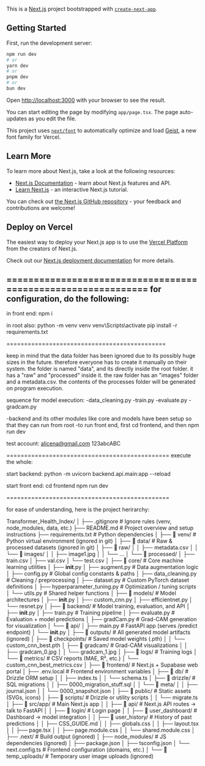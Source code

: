 This is a [Next.js](https://nextjs.org) project bootstrapped with [`create-next-app`](https://nextjs.org/docs/app/api-reference/cli/create-next-app).

## Getting Started

First, run the development server:

```bash
npm run dev
# or
yarn dev
# or
pnpm dev
# or
bun dev
```

Open [http://localhost:3000](http://localhost:3000) with your browser to see the result.

You can start editing the page by modifying `app/page.tsx`. The page auto-updates as you edit the file.

This project uses [`next/font`](https://nextjs.org/docs/app/building-your-application/optimizing/fonts) to automatically optimize and load [Geist](https://vercel.com/font), a new font family for Vercel.

## Learn More

To learn more about Next.js, take a look at the following resources:

- [Next.js Documentation](https://nextjs.org/docs) - learn about Next.js features and API.
- [Learn Next.js](https://nextjs.org/learn) - an interactive Next.js tutorial.

You can check out [the Next.js GitHub repository](https://github.com/vercel/next.js) - your feedback and contributions are welcome!

## Deploy on Vercel

The easiest way to deploy your Next.js app is to use the [Vercel Platform](https://vercel.com/new?utm_medium=default-template&filter=next.js&utm_source=create-next-app&utm_campaign=create-next-app-readme) from the creators of Next.js.

Check out our [Next.js deployment documentation](https://nextjs.org/docs/app/building-your-application/deploying) for more details.

=============================================================
for configuration, do the following:
-------------------------------------------
in front end:
npm i

in root also:
python -m venv venv
venv\Scripts\activate
pip install -r requirements.txt

=============================================

keep in mind that the data folder has been ignored due to its possibly huge sizes in the future. therefore everyone has to create it manually on their system.
the folder is named "data", and its directly inside the root folder. it has a "raw" and "processed" inside it. the raw folder has an "images" folder and a metadata.csv.
the contents of the processes folder will be generated on program execution.

sequence for model execution:
-data_cleaning.py
-train.py
-evaluate.py
-gradcam.py

-backend and its other modules like core and models have been setup so that they can run from root
-to run front end, first cd frontend, and then npm run dev


test account: alicena@gmail.com
              123abcABC

==============================================
execute the whole:

start backend:
python -m uvicorn backend.api.main:app --reload   

start front end:
cd frontend
npm run dev

==============================================

for ease of understanding, here is the project herirarchy:

Transformer_Health_Index/
│
├── .gitignore                        # Ignore rules (venv, node_modules, data, etc.)
├── README.md                         # Project overview and setup instructions
├── requirements.txt                  # Python dependencies
│
├── 📁 venv/                          # Python virtual environment (ignored in git)
│
├── 📁 data/                          # Raw & processed datasets (ignored in git)
│   ├── 📁 raw/
│   │   ├── metadata.csv
│   │   └── 📁 images/
│   │       ├── image1.jpg
│   │       └── ...
│   └── 📁 processed/
│       ├── train.csv
│       ├── val.csv
│       └── test.csv
│
├── 📁 core/                          # Core machine learning utilities
│   ├── __init__.py
│   ├── augment.py                    # Data augmentation logic
│   ├── config.py                     # Global config constants & paths
│   ├── data_cleaning.py              # Cleaning / preprocessing
│   ├── dataset.py                    # Custom PyTorch dataset definitions
│   ├── hyperparameter_tuning.py      # Optimization / tuning scripts
│   └── utils.py                      # Shared helper functions
│
├── 📁 models/                        # Model architectures
│   ├── __init__.py
│   ├── custom_cnn.py
│   ├── efficientnet.py
│   └── resnet.py
│
├── 📁 backend/                       # Model training, evaluation, and API
│   ├── __init__.py
│   ├── train.py                      # Training pipeline
│   ├── evaluate.py                   # Evaluation + model predictions
│   ├── gradCam.py                    # Grad-CAM generation for visualization
│   └── 📁 api/
│       ├── main.py                   # FastAPI app (serves /predict endpoint)
│       └── __init__.py
│
├── 📁 outputs/                       # All generated model artifacts (ignored)
│   ├── 📁 checkpoints/               # Saved model weights (.pth)
│   │   └── custom_cnn_best.pth
│   ├── 📁 gradcam/                   # Grad-CAM visualizations
│   │   ├── gradcam_0.jpg
│   │   └── gradcam_1.jpg
│   ├── 📁 logs/                      # Training logs
│   └── 📁 metrics/                   # CSV reports (MAE, R², etc.)
│       └── custom_cnn_best_metrics.csv
│
├── 📁 frontend/                      # Next.js + Supabase web portal
│   ├── .env.local                    # Frontend environment variables
│   ├── 📁 db/                        # Drizzle ORM setup
│   │   ├── index.ts
│   │   └── schema.ts
│   ├── 📁 drizzle/                   # SQL migrations
│   │   ├── 0000_migration_stuff.sql
│   │   └── 📁 meta/
│   │       ├── journal.json
│   │       └── 0000_snapshot.json
│   ├── 📁 public/                    # Static assets (SVGs, icons)
│   ├── 📁 scripts/                   # Drizzle or utility scripts
│   │   └── migrate.ts
│   ├── 📁 src/app/                   # Main Next.js app
│   │   ├── 📁 api/                   # Next.js API routes → talk to FastAPI
│   │   ├── 📁 login/                 # Login page
│   │   ├── 📁 user_dashboard/        # Dashboard → model integration
│   │   ├── 📁 user_history/          # History of past predictions
│   │   ├── CSS_GUIDE.md
│   │   ├── globals.css
│   │   ├── layout.tsx
│   │   ├── page.tsx
│   │   ├── page.module.css
│   │   └── shared.module.css
│   ├── .next/                        # Build output (ignored)
│   ├── node_modules/                 # JS dependencies (ignored)
│   ├── package.json
│   ├── tsconfig.json
│   └── next.config.ts                # Frontend configuration (domains, etc.)
│
└── 📁 temp_uploads/                  # Temporary user image uploads (ignored)


